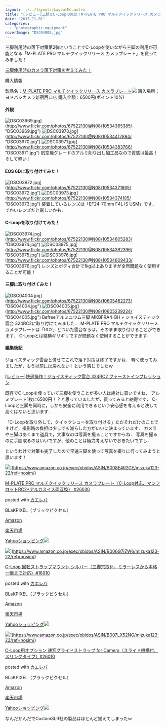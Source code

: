 ```yaml
---
layout: ../../layouts/LayoutMd.astro
title: "[レビュー]三脚とC-Loopの両立！M-PLATE PRO マルチクイックリリース カメラプレート ファーストインプレッション"
date: "2013-11-01"
categories: 
  - "photographic-equipment"
coverImage: "DSC04005.jpg"
---
```


三脚利用時の落下対策第2弾ということでC-Loopを使いながら三脚の利用が可能となる「M-PLATE PRO マルチクイックリリース カメラプレート」を買ってみました！

[三脚使用時のカメラ落下対策を考えてみた！](https://mizuka123.net/4301/)

購入情報

製品名：[M-PLATE PRO マルチクイックリリース カメラプレート](http://www.amazon.co.jp/gp/product/B008E4R2GE/ref=as_li_ss_tl?ie=UTF8&camp=247&creative=7399&creativeASIN=B008E4R2GE&linkCode=as2&tag=mizuka123-22)![](http://ir-jp.amazon-adsystem.com/e/ir?t=mizuka123-22&l=as2&o=9&a=B008E4R2GE) 購入場所：ヨドバシカメラ新宿西口店 購入金額：6500円(ポイント10%)

#### 外観

![DSC03969.jpg](/archive/images/10534365385_dbaae1b51c_b.jpg)](http://www.flickr.com/photos/67522130@N08/10534365385/ "DSC03969.jpg") ![DSC03970.jpg](/archive/images/10534412894_25eaeea6c1_b.jpg)](http://www.flickr.com/photos/67522130@N08/10534412894/ "DSC03970.jpg") ![DSC03971.jpg](/archive/images/10534383766_78730ab500_b.jpg)](http://www.flickr.com/photos/67522130@N08/10534383766/ "DSC03971.jpg") 航空機グレードのアルミ削り出し加工品なので質感は最高！そして軽い！

#### EOS 6Dに取り付けてみた！

![DSC03972.jpg](/archive/images/10534371865_eba220b176_b.jpg)](http://www.flickr.com/photos/67522130@N08/10534371865/ "DSC03972.jpg") ![DSC03973.jpg](/archive/images/10534374185_daf8684e65_b.jpg)](http://www.flickr.com/photos/67522130@N08/10534374185/ "DSC03973.jpg") 装着しているレンズは「EF24-70mm F4L IS USM」です． でかいレンズだと厳しいかも．

#### C-Loopを取り付けてみた！

![DSC03974.jpg](/archive/images/10534605283_a9f4e3b1ab_b.jpg)](http://www.flickr.com/photos/67522130@N08/10534605283/ "DSC03974.jpg") ![DSC03975.jpg](/archive/images/10534392396_63de25569b_b.jpg)](http://www.flickr.com/photos/67522130@N08/10534392396/ "DSC03975.jpg") ![DSC03976.jpg](/archive/images/10534609433_832be18a69_b.jpg)](http://www.flickr.com/photos/67522130@N08/10534609433/ "DSC03976.jpg") レンズとボディ合計で1kg以上ありますが全然問題なく使用することが可能！

#### 三脚に取り付けてみた！

![DSC04004.jpg](/archive/images/10605482273_bb4167eb0e_b.jpg)](http://www.flickr.com/photos/67522130@N08/10605482273/ "DSC04004.jpg") ![DSC04005.jpg](/archive/images/10605239224_8782c4bfc1_b.jpg)](http://www.flickr.com/photos/67522130@N08/10605239224/ "DSC04005.jpg") Befreeアルミニウム三脚 MKBFRA4-BH + ジョイスティック雲台 324RC2に取り付けてみました． M-PLATE PRO マルチクイックリリース カメラプレートは「RC2」とついた雲台ならば，そのまま取り付けることができます． C-Loopとは結構ギリギリですが問題なく使用することができます．

#### 編集後記

ジョイスティック雲台と併せてこれで落下対策は終了ですかね． 軽く使ってみましたが，もう以前には戻れない！という感じでしたｗ

[\[レビュー\]快適操作！ジョイスティック雲台 324RC2 ファーストインプレッション](https://mizuka123.net/4487/)

既存でC-Loopを使っていて三脚を使うことが多い人は絶対に買いですね． アルミプレート1枚に6500円！？と思っていましたが，買ってみると納得です． C-Loopと三脚を同時に，しかも安全に利用できるという安心感を考えると決して高くはないと思います．

「C-Loopを取り外して，クイックシューを取り付ける」ただそれだけのことですけど，撮影時の負担は少しでも減らした方がいいに決まっています． カメラや三脚はあくまで道具で，大事なのは写真を撮ることですからね． 写真を撮るのに手間取るのはいいですが，他のことは極力考えないでおきたいですし．

というわけで対策も完了したので早速三脚を使って写真を撮りに行ってみようと思います！

![](/archive/images/41MjNRkwWJL._SL160_.jpg)](https://www.amazon.co.jp/exec/obidos/ASIN/B008E4R2GE/mizuka123-22/ref=nosim/)

[M-PLATE PRO マルチクイックリリース カメラプレート（C-Loop対応、マンフロットRC2+アルカスイス両互換） #26030](https://www.amazon.co.jp/exec/obidos/ASIN/B008E4R2GE/mizuka123-22/ref=nosim/)

posted with [カエレバ](http://kaereba.com)

BLaKPIXEL（ブラックピクセル）

[Amazon](http://www.amazon.co.jp/gp/search?keywords=M-PLATE%20PRO%20%83%7D%83%8B%83%60%83N%83C%83b%83N%83%8A%83%8A%81%5B%83X%20%83J%83%81%83%89&__mk_ja_JP=%83J%83%5E%83J%83i&tag=mizuka123-22 "アマゾン")

[楽天市場](http://hb.afl.rakuten.co.jp/hgc/032b53ee.4b34c5ee.0f4a541e.f440145e/?pc=http%3A%2F%2Fsearch.rakuten.co.jp%2Fsearch%2Fmall%2FM-PLATE%2520PRO%2520%25E3%2583%259E%25E3%2583%25AB%25E3%2583%2581%25E3%2582%25AF%25E3%2582%25A4%25E3%2583%2583%25E3%2582%25AF%25E3%2583%25AA%25E3%2583%25AA%25E3%2583%25BC%25E3%2582%25B9%2520%25E3%2582%25AB%25E3%2583%25A1%25E3%2583%25A9%2F-%2Ff.1-p.1-s.1-sf.0-st.A-v.2%3Fx%3D0%26scid%3Daf_ich_link_urltxt%26m%3Dhttp%3A%2F%2Fm.rakuten.co.jp%2F "楽天市場")

[Yahooショッピング![](//ad.jp.ap.valuecommerce.com/servlet/gifbanner?sid=3066752&pid=881990642)](//ck.jp.ap.valuecommerce.com/servlet/referral?sid=3066752&pid=881990642&vc_url=http%3A%2F%2Fshopping.search.yahoo.co.jp%2Fsearch%3FuIv%3Don%26ei%3DUTF-8%26tab_ex%3Dcommerce%26slider%3D0%26va%3DM-PLATE%2520PRO%2520%25E3%2583%259E%25E3%2583%25AB%25E3%2583%2581%25E3%2582%25AF%25E3%2582%25A4%25E3%2583%2583%25E3%2582%25AF%25E3%2583%25AA%25E3%2583%25AA%25E3%2583%25BC%25E3%2582%25B9%2520%25E3%2582%25AB%25E3%2583%25A1%25E3%2583%25A9 "Yahooショッピング")

![](/archive/images/31UQmceEm6L._SL160_.jpg)](https://www.amazon.co.jp/exec/obidos/ASIN/B006G7IZW6/mizuka123-22/ref=nosim/)

[C-Loop 回転ストラップマウント シルバー（三脚穴取付、ミラーレスから本格一眼まで対応）#16010](https://www.amazon.co.jp/exec/obidos/ASIN/B006G7IZW6/mizuka123-22/ref=nosim/)

posted with [カエレバ](http://kaereba.com)

BLaKPIXEL（ブラックピクセル）

[Amazon](http://www.amazon.co.jp/gp/search?keywords=C-Loop%20%89%F1%93%5D%83X%83g%83%89%83b%83v%83%7D%83E%83%93%83g&__mk_ja_JP=%83J%83%5E%83J%83i&tag=mizuka123-22 "アマゾン")

[楽天市場](http://hb.afl.rakuten.co.jp/hgc/032b53ee.4b34c5ee.0f4a541e.f440145e/?pc=http%3A%2F%2Fsearch.rakuten.co.jp%2Fsearch%2Fmall%2FC-Loop%2520%25E5%259B%259E%25E8%25BB%25A2%25E3%2582%25B9%25E3%2583%2588%25E3%2583%25A9%25E3%2583%2583%25E3%2583%2597%25E3%2583%259E%25E3%2582%25A6%25E3%2583%25B3%25E3%2583%2588%2F-%2Ff.1-p.1-s.1-sf.0-st.A-v.2%3Fx%3D0%26scid%3Daf_ich_link_urltxt%26m%3Dhttp%3A%2F%2Fm.rakuten.co.jp%2F "楽天市場")

[Yahooショッピング![](//ad.jp.ap.valuecommerce.com/servlet/gifbanner?sid=3066752&pid=881990642)](//ck.jp.ap.valuecommerce.com/servlet/referral?sid=3066752&pid=881990642&vc_url=http%3A%2F%2Fshopping.search.yahoo.co.jp%2Fsearch%3FuIv%3Don%26ei%3DUTF-8%26tab_ex%3Dcommerce%26slider%3D0%26va%3DC-Loop%2520%25E5%259B%259E%25E8%25BB%25A2%25E3%2582%25B9%25E3%2583%2588%25E3%2583%25A9%25E3%2583%2583%25E3%2583%2597%25E3%2583%259E%25E3%2582%25A6%25E3%2583%25B3%25E3%2583%2588 "Yahooショッピング")

![](/archive/images/413SSW8JxTL._SL160_.jpg)](https://www.amazon.co.jp/exec/obidos/ASIN/B007LX52NO/mizuka123-22/ref=nosim/)

[C-Loop用オプション 速写グライドストラップ for Camera（スライド機構付、スリングタイプ）#26010](https://www.amazon.co.jp/exec/obidos/ASIN/B007LX52NO/mizuka123-22/ref=nosim/)

posted with [カエレバ](http://kaereba.com)

BLaKPIXEL（ブラックピクセル）

[Amazon](http://www.amazon.co.jp/gp/search?keywords=for%20Camera%20%91%AC%8E%CA%83O%83%89%83C%83h%83X%83g%83%89%83b%83v&__mk_ja_JP=%83J%83%5E%83J%83i&tag=mizuka123-22 "アマゾン")

[楽天市場](http://hb.afl.rakuten.co.jp/hgc/032b53ee.4b34c5ee.0f4a541e.f440145e/?pc=http%3A%2F%2Fsearch.rakuten.co.jp%2Fsearch%2Fmall%2Ffor%2520Camera%2520%25E9%2580%259F%25E5%2586%2599%25E3%2582%25B0%25E3%2583%25A9%25E3%2582%25A4%25E3%2583%2589%25E3%2582%25B9%25E3%2583%2588%25E3%2583%25A9%25E3%2583%2583%25E3%2583%2597%2F-%2Ff.1-p.1-s.1-sf.0-st.A-v.2%3Fx%3D0%26scid%3Daf_ich_link_urltxt%26m%3Dhttp%3A%2F%2Fm.rakuten.co.jp%2F "楽天市場")

[Yahooショッピング![](//ad.jp.ap.valuecommerce.com/servlet/gifbanner?sid=3066752&pid=881990642)](//ck.jp.ap.valuecommerce.com/servlet/referral?sid=3066752&pid=881990642&vc_url=http%3A%2F%2Fshopping.search.yahoo.co.jp%2Fsearch%3FuIv%3Don%26ei%3DUTF-8%26tab_ex%3Dcommerce%26slider%3D0%26va%3Dfor%2520Camera%2520%25E9%2580%259F%25E5%2586%2599%25E3%2582%25B0%25E3%2583%25A9%25E3%2582%25A4%25E3%2583%2589%25E3%2582%25B9%25E3%2583%2588%25E3%2583%25A9%25E3%2583%2583%25E3%2583%2597 "Yahooショッピング")

なんだかんだでCustomSLR社の製品はほとんど揃えてしまったｗ
